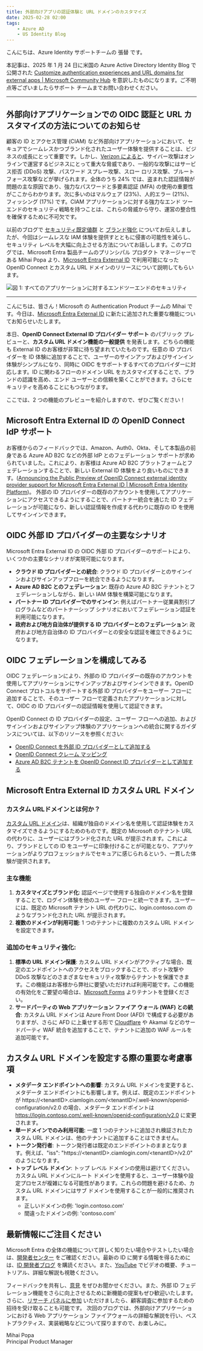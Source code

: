 ```yaml
---
title: 外部向けアプリの認証体験と URL ドメインのカスタマイズ
date: 2025-02-28 02:00
tags:
    - Azure AD
    - US Identity Blog
---
```


こんにちは、Azure Identity サポートチームの 張替 です。

本記事は、2025 年 1 月 24 日に米国の Azure Active Directory Identity Blog で公開された [Customize authentication experiences and URL domains for external apps | Microsoft Community Hub](https://techcommunity.microsoft.com/blog/microsoft-entra-blog/customize-authentication-experiences-and-url-domains-for-external-apps/3627347) を意訳したものになります。ご不明点等ございましたらサポート チームまでお問い合わせください。

---

## 外部向けアプリケーションでの OIDC 認証と URL カスタマイズの方法についてのお知らせ

顧客の ID とアクセス管理 (CIAM) など外部向けアプリケーションにおいて、セキュアでシームレスかつブランド化されたユーザー体験を提供することは、ビジネスの成長にとって重要です。しかし、[Verizon によると](https://www.verizon.com/business/resources/reports/dbir/)、サイバー攻撃はオンラインで運営するビジネスにとって重大な脅威であり、一般的な攻撃にはサービス拒否 (DDoS) 攻撃、パスワード スプレー攻撃、スロー ロリス攻撃、ブルートフォース攻撃などが挙げられます。全体のうち 24% では、盗まれた認証情報が問題の主な原因であり、強力なパスワードと多要素認証 (MFA) の使用の重要性がここからわかります。次に多いのはマルウェア (23%)、人的エラー (21%)、フィッシング (17%) です。CIAM アプリケーションに対する強力なエンド ツー エンドのセキュリティ戦略を持つことは、これらの脅威から守り、運営の整合性を確保するために不可欠です。

以前のブログで [セキュリティ既定値群](https://jpazureid.github.io/blog/azure-active-directory/built-in-security-controls-for-external-facing-apps/) と [ブランド強化](https://jpazureid.github.io/blog/azure-active-directory/enhance-end-user-experiences-with-custom-otp-email-provider-support/) についてお伝えしましたが、今回はシームレスな IAM 体験を提供すとともに侵害の可能性を減らし、セキュリティ レベルを大幅に向上させる方法についてお話しします。このブログでは、Microsoft Entra 製品チームのプリンシパル プロダクト マネージャーである Mihai Popa より、[Microsoft Entra External ID](https://www.microsoft.com/en-us/security/business/identity-access/microsoft-entra-external-id?msockid=1da3b11f9fdc65802aeaa21c9e906454) で利用可能になった OpenID Connect とカスタム URL ドメインのリリースについて説明してもらいます。

![図 1: すべてのアプリケーションに対するエンドツーエンドのセキュリティ](./customize-authentication-experiences-and-url-domains-for-external-apps/customize-authentication-experiences-and-url-domains-for-external-apps1.png)

---

こんにちは、皆さん！Microsoft の Authentication Product チームの Mihai です。今日は、[Microsoft Entra External ID](https://www.microsoft.com/en-us/security/business/identity-access/microsoft-entra-external-id?msockid=1da3b11f9fdc65802aeaa21c9e906454) に新たに追加された重要な機能についてお知らせいたします。

本日、**OpenID Connect External ID プロバイダー サポート** のパブリック プレビューと、**カスタム URL ドメイン機能の一般提供** を発表します。どちらの機能も External ID のお客様が非常に待ち望まれていたものです。任意の ID プロバイダーを ID 体験に追加することで、ユーザーのサインアップおよびサインイン体験がシンプルになり、同時に OIDC をサポートするすべてのプロバイダーに対応します。ID に関わるフローのドメイン URL をカスタマイズすることで、ブランドの認識を高め、エンド ユーザーとの信頼を築くことができます。さらにセキュリティを高めることにもつながります。

ここでは、2 つの機能のプレビューを紹介しますので、ぜひご覧ください！

## Microsoft Entra External ID の OpenID Connect IdP サポート

お客様からのフィードバックでは、Amazon、Auth0、Okta、そして本製品の前身である Azure AD B2C などの外部 IdP とのフェデレーション サポートが求められていました。これにより、お客様は Azure AD B2C プラットフォームとフェデレーションすることで、新しい External ID 体験をより良いものにできます。([Announcing the Public Preview of OpenID Connect external identity provider support for Microsoft Entra External ID | Microsoft Entra Identity Platform](https://devblogs.microsoft.com/identity/openid-connect-external-identity-provider-support-public-preview/))。
外部の ID プロバイダーの既存のアカウントを使用してアプリケーションにアクセスできるようにすることで、パートナー統合を通じた ID フェデレーションが可能になり、新しい認証情報を作成する代わりに既存の ID を使用してサインインできます。

## OIDC 外部 ID プロバイダーの主要なシナリオ 

Microsoft Entra External ID の OIDC 外部 ID プロバイダーのサポートにより、いくつかの主要なシナリオが実現可能になります。

- **クラウド ID プロバイダーとの統合**: クラウド ID プロバイダーとのサインインおよびサインアップフローを統合できるようになります。 
- **Azure AD B2C とのフェデレーション**: 既存の Azure AD B2C テナントとフェデレーションしながら、新しい IAM 体験を構築可能になります。 
- **パートナー ID プロバイダーでのサインイン**: 例えばパートナー従業員割引プログラムなどのパートナーシップ シナリオにおいてフェデレーション認証を利用可能になります。
- **政府および地方自治体が提供する ID プロバイダーとのフェデレーション**: 政府および地方自治体の ID プロバイダーとの安全な認証を確立できるようになります。 

## OIDC フェデレーションを構成してみる

OIDC フェデレーションにより、外部の ID プロバイダーの既存のアカウントを使用してアプリケーションにサインアップおよびサインインできます。OpenID Connect プロトコルをサポートする外部 ID プロバイダーをユーザー フローに追加することで、そのユーザー フローで定義されたアプリケーションに対して、OIDC の ID プロバイダーの認証情報を使用して認証できます。

OpenID Connect の ID プロバイダーの設定、ユーザー フローへの追加、およびサインインおよびサインアップ体験のアプリケーションへの統合に関するガイダンスについては、以下のリソースを参照ください:

- [OpenID Connect を外部 ID プロバイダーとして追加する](https://learn.microsoft.com/en-us/entra/external-id/customers/how-to-custom-oidc-federation-customers)
- [OpenID Connect クレーム マッピング](https://learn.microsoft.com/en-us/entra/external-id/customers/reference-oidc-claims-mapping-customers)
- [Azure AD B2C テナントを OpenID Connect ID プロバイダーとして追加する](https://learn.microsoft.com/en-us/entra/external-id/customers/how-to-b2c-federation-customers)

## Microsoft Entra External ID カスタム URL ドメイン

### カスタム URLドメインとは何か？

[カスタム URL ドメイン](https://devblogs.microsoft.com/identity/custom-url-domains-ga/)は、組織が独自のドメイン名を使用して認証体験をカスタマイズできるようにするためのものです。既定の Microsoft のテナント URL の代わりに、ユーザーにはブランド化された URL が提示されます。これにより、ブランドとしての ID をユーザーに印象付けることが可能となり、アプリケーションがよりプロフェッショナルでセキュアに感じられるという、一貫した体験が提供されます。

### 主な機能

1. **カスタマイズとブランド化**: 認証ページで使用する独自のドメイン名を登録することで、ログイン体験を他のユーザー フローと統一できます。ユーザーには、既定の Microsoft テナント URL の代わりに、login.contoso.com のようなブランド化された URL が提示されます。 
2. **複数のドメインが利用可能**: 1 つのテナントに複数のカスタム URL ドメインを設定できます。 
### 追加のセキュリティ強化: 

1. **標準の URL ドメイン保護**: カスタム URL ドメインがアクティブな場合、既定のエンドポイントへのアクセスをブロックすることで、ボット攻撃や DDoS 攻撃などのさまざまなセキュリティ攻撃からテナントを保護できます。この機能はお客様から弊社に要望いただければ利用可能です。この機能の有効化をご要望の場合は、[Microsoft Forms](https://forms.office.com/pages/responsepage.aspx?id=v4j5cvGGr0GRqy180BHbR8p84R3AsLtAjEb1gFOJGX5URVFVNFJQUEtXUUxBRldRVlRFTEJFOUE2Qy4u&route=shorturl) よりテナントを登録ください。 
2. **サードパーティの Web アプリケーション ファイア ウォール (WAF) との統合**: カスタム URL ドメインは Azure Front Door (AFD) で構成する必要がありますが、さらに AFD に上乗せする形で [Cloudflare](https://learn.microsoft.com/en-us/entra/external-id/customers/tutorial-configure-cloudflare-integration) や Akamai などのサードパーティ WAF 統合を追加することで、テナントに追加の WAF ルールを追加可能です。

## カスタム URL ドメインを設定する際の重要な考慮事項

- **メタデータ エンドポイントへの影響**: カスタム URL ドメインを変更すると、メタデータ エンドポイントにも影響します。例えば、既定のエンドポイントが https://\<tenantID\>.ciamlogin.com/\<tenantID\>/.well-known/openid-configuration/v2.0 の場合、メタデータ エンドポイントは https://login.contoso.com/.well-known/openid-configuration/v2.0 に変更されます。
- **単一ドメインでのみ利用可能**: 一度 1 つのテナントに追加され検証されたカスタム URL ドメインは、他のテナントに追加することはできません。 
- **トークン発行者**: トークン発行者は既定のエンドポイントのままとなります。例えば、"iss": "https://\<tenantID\>.ciamlogin.com/\<tenantID\>/v2.0" のようになります。 
- **トップ レベル ドメイン**: トップ レベル ドメインの使用は避けてください。カスタム URL ドメインにルート ドメインを使用すると、ユーザー体験や設定プロセスが複雑になる可能性があります。これらの問題を避けるため、カスタム URL ドメインにはサブ ドメインを使用することが一般的に推奨されます。
    - 正しいドメインの例: 'login.contoso.com'
    - 間違ったドメインの例: 'contoso.com'

## 最新情報にご注目ください

Microsoft Entra の全体の機能について詳しく知りたい場合やテストしたい場合は、[開発者センター](https://developer.microsoft.com/en-us/identity/external-id) をご確認ください。最新の ID に関する情報を得るためには、[ID 開発者ブログ](https://devblogs.microsoft.com/identity/tag/external-id/) を購読ください。また、[YouTube](https://www.youtube.com/@MicrosoftSecurity/playlists) でビデオの概要、チュートリアル、詳細な解説も視聴ください。

フィードバックを共有し、[意見](https://forms.office.com/pages/responsepage.aspx?id=v4j5cvGGr0GRqy180BHbR5AJ67oBBC9Oj7nqW72Oc7FUOUgySkExNThYVUZOTlZSNjhET1E1MERDMy4u&route=shorturl) をぜひお聞かせください。また、外部 ID フェデレーション機能をさらに向上させるために新機能の提案もぜひ歓迎いたします。さらに、[リサーチ パネルに参加](https://ux.microsoft.com/Panel/MicrosoftEntraExternalID?utm_campaign=ExternalID&utm_source=AppService&utm_medium=Blog) いただけましたら、顧客調査に参加するための招待を受け取ることも可能です。
次回のブログでは、外部向けアプリケーションにおける Web アプリケーション ファイアウォールの詳細な解説を行い、ベストプラクティス、実装戦略などについて探りますので、お楽しみに。

Mihai Popa  
Principal Product Manager
